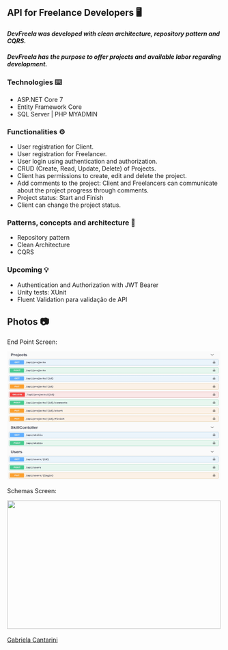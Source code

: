 ﻿## API for Freelance Developers 🖥️

#### ***DevFreela was developed with clean architecture, repository pattern and CQRS.*** 
#### ***DevFreela has the purpose to offer projects and available labor regarding development.*** 


### **Technologies** ⌨️
- ASP.NET Core 7
- Entity Framework Core
- SQL Server | PHP MYADMIN


### **Functionalities** ⚙️
- User registration for Client.
- User registration for Freelancer.
- User login using authentication and authorization.
- CRUD (Create, Read, Update, Delete) of Projects.
- Client has permissions to create, edit and delete the project.
- Add comments to the project: Client and Freelancers can communicate about the project progress through comments.
- Project status: Start and Finish
- Client can change the project status.

### **Patterns, concepts and architecture** 📂
- Repository pattern
- Clean Architecture
- CQRS


### **Upcoming** 💡
- Authentication and Authorization with JWT Bearer
- Unity tests: XUnit
- Fluent Validation para validação de API

## Photos 📷

<p>End Point Screen: </p><code><img height="300" width="500" src="./endpoints.jpg"></code>
<p>Schemas Screen: </p><code><img height="300" width="500" src="../img/schemas.jpg"></code>

<a href="https://www.linkedin.com/in/gabrielacantarini/">Gabriela Cantarini</a>
